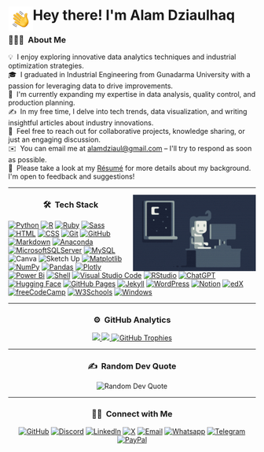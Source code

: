 <div align="left">
  <img alt="Night Coding" src="./assets/Hand%20Wave.gif" width='50' align="left"/><h1>Hey there! I'm Alam Dziaulhaq</h1>
</div>

<!-- ## 👋 &nbsp;Hey there! I'm Alam -->

### 👨🏻‍💻 &nbsp;About Me

💡 &nbsp;I enjoy exploring innovative data analytics techniques and industrial optimization strategies.  
🎓 &nbsp;I graduated in Industrial Engineering from Gunadarma University with a passion for leveraging data to drive improvements.\
🌱 &nbsp;I'm currently expanding my expertise in data analysis, quality control, and production planning.  
✍️ &nbsp;In my free time, I delve into tech trends, data visualization, and writing insightful articles about industry innovations.  
💬 &nbsp;Feel free to reach out for collaborative projects, knowledge sharing, or just an engaging discussion.  
✉️ &nbsp;You can email me at alamdziaul@gmail.com – I'll try to respond as soon as possible.  
📄 &nbsp;Please take a look at my [Résumé](#) for more details about my background. I'm open to feedback and suggestions!

---

<img alt="Night Coding" src="https://raw.githubusercontent.com/AVS1508/AVS1508/master/assets/Night-Coding.gif" align="right" width='250'/>

<div align="center">
  <h3>🛠 &nbsp;Tech Stack</h3>
</div>

[![Python](https://img.shields.io/badge/Python-3776AB?logo=python&logoColor=fff)](#) [![R](https://img.shields.io/badge/R-%23276DC3.svg?logo=r&logoColor=white)](#) [![Ruby](https://img.shields.io/badge/Ruby-%23CC342D.svg?&logo=ruby&logoColor=white)](#) [![Sass](https://img.shields.io/badge/Sass-C69?logo=sass&logoColor=fff)](#) [![HTML](https://img.shields.io/badge/HTML-%23E34F26.svg?logo=html5&logoColor=white)](#) [![CSS](https://img.shields.io/badge/CSS-1572B6?logo=css3&logoColor=fff)](#) [![Git](https://img.shields.io/badge/Git-F05032?logo=git&logoColor=fff)](#) [![GitHub](https://img.shields.io/badge/GitHub-%23121011.svg?logo=github&logoColor=white)](#) [![Markdown](https://img.shields.io/badge/Markdown-%23000000.svg?logo=markdown&logoColor=white)](#) [![Anaconda](https://img.shields.io/badge/Anaconda-44A833?logo=anaconda&logoColor=fff)](#) [![MicrosoftSQLServer](https://img.shields.io/badge/Microsoft%20SQL%20Server-CC2927?style=flat&logo=microsoft%20sql%20server&logoColor=white)](#) [![MySQL](https://img.shields.io/badge/MySQL-4479A1?logo=mysql&logoColor=fff)](#) ![Canva](https://img.shields.io/badge/Canva-%2300C4CC.svg?style=flat&logo=Canva&logoColor=white) ![Sketch Up](https://img.shields.io/badge/SketchUp-005F9E?style=flat&logo=sketchup&logoColor=white) [![Matplotlib](https://custom-icon-badges.demolab.com/badge/Matplotlib-71D291?logo=matplotlib&logoColor=fff)](#) [![NumPy](https://img.shields.io/badge/NumPy-4DABCF?logo=numpy&logoColor=fff)](#) [![Pandas](https://img.shields.io/badge/Pandas-150458?logo=pandas&logoColor=fff)](#) [![Plotly](https://img.shields.io/badge/Plotly-%233F4F75.svg?style=flat&logo=plotly&logoColor=white)](#) [![Power Bi](https://img.shields.io/badge/power_bi-F2C811?style=flat&logo=powerbi&logoColor=black)](#) [![Shell](https://img.shields.io/badge/Shell-4EAA25?&style=plastic&logo=gnu-bash&logoColor=white)](#) [![Visual Studio Code](https://custom-icon-badges.demolab.com/badge/Visual%20Studio%20Code-0078d7.svg?logo=vsc&logoColor=white)](#) [![RStudio](https://img.shields.io/badge/-RStudio-05122A?style=flat&logo=rstudio)](#) [![ChatGPT](https://img.shields.io/badge/ChatGPT-74aa9c?logo=openai&logoColor=white)](#) [![Hugging Face](https://img.shields.io/badge/Hugging%20Face-FFD21E?logo=huggingface&logoColor=000)](#) [![GitHub Pages](https://img.shields.io/badge/GitHub%20Pages-121013?logo=github&logoColor=white)](#) [![Jekyll](https://img.shields.io/badge/Jekyll-C00?logo=jekyll&logoColor=fff)](#) [![WordPress](https://img.shields.io/badge/WordPress-%2321759B.svg?logo=wordpress&logoColor=white)](#) [![Notion](https://img.shields.io/badge/Notion-000?logo=notion&logoColor=fff)](#) [![edX](https://img.shields.io/badge/edX-02262B?logo=edx&logoColor=fff)](#) 	[![freeCodeCamp](https://img.shields.io/badge/freeCodeCamp-0A0A23?logo=freecodecamp&logoColor=fff)](#) [![W3Schools](https://img.shields.io/badge/W3Schools-04AA6D?logo=w3schools&logoColor=fff)](#) [![Windows](https://custom-icon-badges.demolab.com/badge/Windows-0078D6?logo=windows11&logoColor=white)](#)

---

<div align="center">
  <h3>⚙️ &nbsp;GitHub Analytics</h3>
</div>

<p align="center">
<a href="https://github.com/alamdz">
  <img height="180em" src="https://github-readme-stats-eight-theta.vercel.app/api?username=alamdz&show_icons=true&theme=algolia&include_all_commits=true&count_private=true"/>
  <img height="180em" src="https://github-readme-stats-eight-theta.vercel.app/api/top-langs/?username=alamdz&layout=compact&langs_count=8&theme=algolia"/>
  <img src="https://github-profile-trophy.vercel.app/?username=alamdz&theme=nord&no-frame=false&no-bg=true&margin-w=4" alt="GitHub Trophies">
</a>
</p>

---

<div align="center">
  <h3>✍️ &nbsp;Random Dev Quote</h3>
</div>

<p align="center">
  <img src="https://quotes-github-readme.vercel.app/api?type=horizontal&theme=dark" alt="Random Dev Quote">
</p>

---

<div align="center">
  <h3>🤝🏻 &nbsp;Connect with Me</h3>
</div>
<p align="center">
  <a href="https://github.com/alamdz"><img src="https://img.shields.io/badge/GitHub-181717.svg?logo=github&logoColor=white" alt="GitHub"></a>
  <a href="https://discord.gg/dziaa"><img src="https://img.shields.io/badge/Discord-%237289DA.svg?logo=discord&logoColor=white" alt="Discord"></a>
  <a href="https://linkedin.com/in/alamdz"><img src="https://custom-icon-badges.demolab.com/badge/LinkedIn-0A66C2?logo=linkedin-white&logoColor=fff" alt="LinkedIn"></a>
  <a href="https://x.com/alamdzq"><img src="https://img.shields.io/badge/X-black.svg?logo=X&logoColor=white" alt="X"></a>
  <a href="mailto:alamdziaul@gmail.com"><img src="https://img.shields.io/badge/Email-D14836?logo=gmail&logoColor=white" alt="Email"></a>
  <a href="#"><img src ="https://img.shields.io/badge/WhatsApp-25D366?logo=whatsapp&logoColor=white" alt="Whatsapp"></a>
  <a href="#"><img src ="https://img.shields.io/badge/Telegram-2CA5E0?logo=telegram&logoColor=white" alt="Telegram"></a>
  <br>
  <a href="https://paypal.me/alamdz"><img src="https://img.shields.io/badge/PayPal-003087?logo=paypal&logoColor=fff" alt="PayPal"></a>
</p>

  
<!-- Proudly created with GPRM ( https://gprm.itsvg.in ) -->

